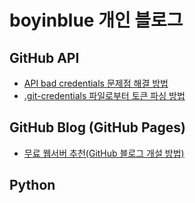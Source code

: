 boyinblue 개인 블로그
===

GitHub API
---
- [API bad credentials 문제점 해결 방법](001_github_api/001_bad_credential.html "API bad credentials 문제점 해결 방법") 
- [.git-credentials 파일로부터 토큰 파싱 방법](001_github_api/002_get_token_from_credential_file.html ".git-credentials 파일로부터 토큰 파싱 방법")
   
GitHub Blog (GitHub Pages)
---
- [무료 웹서버 추천(GitHub 블로그 개설 방법)](002_github_blog/001_advantage_of_github_blog.html "무료 웹서버 추천(GitHub 블로그 개설 방법)")
  
Python
---
